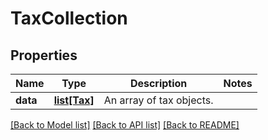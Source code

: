 # TaxCollection

## Properties
Name | Type | Description | Notes
------------ | ------------- | ------------- | -------------
**data** | [**list[Tax]**](Tax.md) | An array of tax objects. | 

[[Back to Model list]](../README.md#documentation-for-models) [[Back to API list]](../README.md#documentation-for-api-endpoints) [[Back to README]](../README.md)


